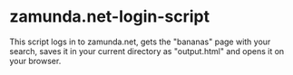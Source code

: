 # zamunda.net-login-script
This script logs in to zamunda.net, gets the "bananas" page with your search, saves it in your current directory as "output.html" and opens it on your browser.
